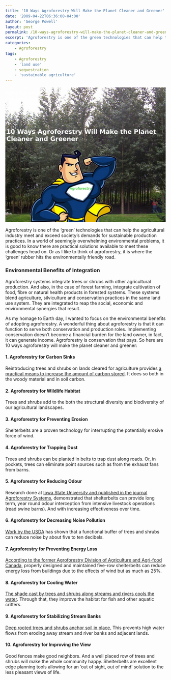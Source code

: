 ```yaml
---
title: '10 Ways Agroforestry Will Make the Planet Cleaner and Greener'
date: '2009-04-22T06:36:00-04:00'
author: 'George Powell'
layout: post
permalink: /10-ways-agroforestry-will-make-the-planet-cleaner-and-greener/
excerpt: 'Agroforestry is one of the green technologies that can help the agricultural industry meet and exceed demands for sustainable production.'
categories:
    - Agroforestry
tags:
    - Agroforestry
    - 'land use'
    - sequestration
    - 'sustainable agriculture'
---
```

![Agroforestry - Cleaner, Greener](/assets/images/AFCleanerGreener-768x645.jpg)

Agroforestry is one of the ‘green’ technologies that can help the agricultural industry meet and exceed society’s demands for sustainable production practices. In a world of seemingly overwhelming environmental problems, it is good to know there are practical solutions available to meet these challenges head on. Or as I like to think of agroforestry, it is where the ‘green’ rubber hits the environmentally friendly road.

### Environmental Benefits of Integration

Agroforestry systems integrate trees or shrubs with other agricultural production. And also, in the case of forest farming, integrate cultivation of food, fibre or natural health products in forested systems. These systems blend agriculture, silviculture and conservation practices in the same land use system. They are integrated to reap the social, economic and environmental synergies that result.

As my homage to Earth day, I wanted to focus on the environmental benefits of adopting agroforestry. A wonderful thing about agroforestry is that it can function to serve both conservation and production roles. Implementing conservation doesn’t become a financial burden for the land owner, in fact, it can generate income. Agroforestry is conservation that pays. So here are 10 ways agroforestry will make the planet cleaner and greener:

#### 1. Agroforestry for Carbon Sinks

Reintroducing trees and shrubs on lands cleared for agriculture provides [a practical means to increase the amount of carbon stored](https://digitalcommons.unl.edu/workingtrees/). It does so both in the woody material and in soil carbon.

#### 2. Agroforestry for Wildlife Habitat

Trees and shrubs add to the both the structural diversity and biodiversity of our agricultural landscapes.

#### 3. Agroforestry for Preventing Erosion

Shelterbelts are a proven technology for interrupting the potentially erosive force of wind.

#### 4. Agroforestry for Trapping Dust

Trees and shrubs can be planted in belts to trap dust along roads. Or, in pockets, trees can eliminate point sources such as from the exhaust fans from barns.

#### 5. Agroforestry for Reducing Odour

Research done at [Iowa State University and published in the journal Agroforestry Systems](https://www.nrem.iastate.edu/research/veb/pub.swinesb.pdf), demonstrated that shelterbelts can provide long term, year round odour interception from intensive livestock operations (read swine barns). And with increasing effectiveness over time.

#### 6. Agroforestry for Decreasing Noise Pollution

[Work by the USDA](https://www.fs.usda.gov/nac/buffers/guidelines/6_aesthetics/4.html) has shown that a functional buffer of trees and shrubs can reduce noise by about five to ten decibels.

#### 7. Agroforestry for Preventing Energy Loss

[According to the former Agroforestry Division of Agriculture and Agri-food Canada](http://www.agr.gc.ca/eng/science-and-innovation/agricultural-practices/agroforestry/shelterbelt-planning-and-establishment/shelterbelt-characteristics/), properly designed and maintained five-row shelterbelts can reduce energy loss from buildings due to the effects of wind but as much as 25%.

#### 8. Agroforestry for Cooling Water

[The shade cast by trees and shrubs along streams and rivers cools the water](http://www.agforinsight.com/riparian-health-part-1/). Through that, they improve the habitat for fish and other aquatic critters.

#### 9. Agroforestry for Stabilizing Stream Banks

[Deep rooted trees and shrubs anchor soil in place.](http://www.agforinsight.com/riparian-health-part-1/) This prevents high water flows from eroding away stream and river banks and adjacent lands.

#### 10. Agroforestry for Improving the View

Good fences make good neighbors. And a well placed row of trees and shrubs will make the whole community happy. Shelterbelts are excellent edge planning tools allowing for an ‘out of sight, out of mind’ solution to the less pleasant views of life.
